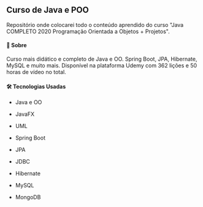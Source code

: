## **Curso de Java e POO**

Repositório onde colocarei todo o conteúdo aprendido do curso "Java COMPLETO 2020 Programação Orientada a Objetos + Projetos". 

#### 📖 Sobre

Curso mais didático e completo de Java e OO. Spring Boot, JPA, Hibernate, MySQL e muito mais. Disponível na plataforma Udemy com 362 lições e 50 horas de vídeo no total.

#### 🛠️ Tecnologias Usadas

- Java e OO

- JavaFX

- UML

- Spring Boot

- JPA

- JDBC

- Hibernate

- MySQL 

- MongoDB

  

  